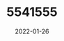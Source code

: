 ---
title: 5541555
date: 2022-01-26
draft: false
name: 甘城なつき
img_url: https://ae05.alicdn.com/kf/Ha951e6525fbf4fe08496bd27ce4ca757i.png
original_fn: DSCF0454.jpg
tags:
- 甘城なつき

---